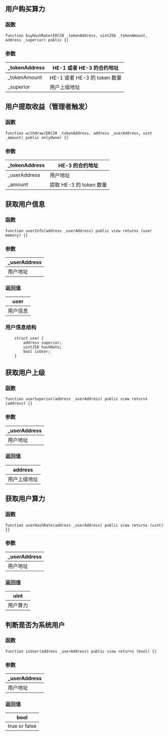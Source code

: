 ## 用户购买算力

### 函数

```solidity
function buyHashRate(ERC20 _tokenAddress, uint256 _tokenAmount, address _superior) public {}
```

### 参数

| _tokenAddress | HE-1 或者 HE-3 的合约地址    |
| ------------- | ---------------------------- |
| _tokenAmount  | HE-1 或者 HE-3 的 token 数量 |
| _superior     | 用户上级地址                 |

## 用户提取收益（管理者触发）

### 函数

```solidity
function withdraw(ERC20 _tokenAddress, address _userAddress, uint _amount) public onlyOwner {}
```

### 参数

| _tokenAddress | HE-3 的合约地址         |
| ------------- | ----------------------- |
| _userAddress  | 用户地址                |
| _amount       | 提取 HE-3 的 token 数量 |

## 获取用户信息

### 函数

```solidity
function userInfo(address _userAddress) public view returns (user memory) {}
```

### 参数

| _userAddress |
| ------------ |
| 用户地址     |

### 返回值

| user     |
| -------- |
| 用户信息 |

### 用户信息结构

```solidity
    struct user {
        address superior;
        uint256 hashRate;
        bool isUser;
    }
```

## 获取用户上级

### 函数

```solidity
function userSuperior(address _userAddress) public view returns (address) {}
```

### 参数

| _userAddress |
| ------------ |
| 用户地址     |

### 返回值

| address      |
| ------------ |
| 用户上级地址 |

## 获取用户算力

### 函数

```solidity
function userHashRate(address _userAddress) public view returns (uint) {}
```

### 参数

| _userAddress |
| ------------ |
| 用户地址     |

### 返回值

| uint     |
| -------- |
| 用户算力 |

## 判断是否为系统用户

### 函数

```solidity
function isUser(address _userAddress) public view returns (bool) {}
```

### 参数

| _userAddress |
| ------------ |
| 用户地址     |

### 返回值

| bool          |
| ------------- |
| true or false |
